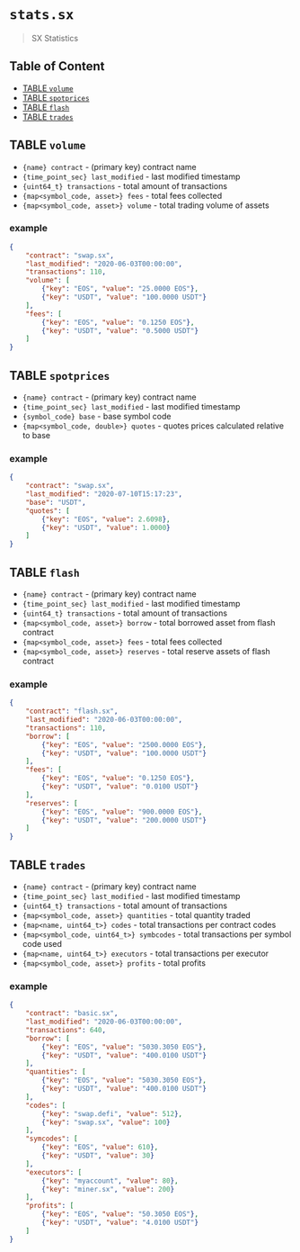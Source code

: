 # `stats.sx`

> SX Statistics

## Table of Content

- [TABLE `volume`](#table-volume)
- [TABLE `spotprices`](#table-spotprices)
- [TABLE `flash`](#table-flash)
- [TABLE `trades`](#table-trades)

## TABLE `volume`

- `{name} contract` - (primary key) contract name
- `{time_point_sec} last_modified` - last modified timestamp
- `{uint64_t} transactions` - total amount of transactions
- `{map<symbol_code, asset>} fees` - total fees collected
- `{map<symbol_code, asset>} volume` - total trading volume of assets

### example

```json
{
    "contract": "swap.sx",
    "last_modified": "2020-06-03T00:00:00",
    "transactions": 110,
    "volume": [
        {"key": "EOS", "value": "25.0000 EOS"},
        {"key": "USDT", "value": "100.0000 USDT"}
    ],
    "fees": [
        {"key": "EOS", "value": "0.1250 EOS"},
        {"key": "USDT", "value": "0.5000 USDT"}
    ]
}
```

## TABLE `spotprices`

- `{name} contract` - (primary key) contract name
- `{time_point_sec} last_modified` - last modified timestamp
- `{symbol_code} base` - base symbol code
- `{map<symbol_code, double>} quotes` - quotes prices calculated relative to base

### example

```json
{
    "contract": "swap.sx",
    "last_modified": "2020-07-10T15:17:23",
    "base": "USDT",
    "quotes": [
        {"key": "EOS", "value": 2.6098},
        {"key": "USDT", "value": 1.0000}
    ]
}
```

## TABLE `flash`

- `{name} contract` - (primary key) contract name
- `{time_point_sec} last_modified` - last modified timestamp
- `{uint64_t} transactions` - total amount of transactions
- `{map<symbol_code, asset>} borrow` - total borrowed asset from flash contract
- `{map<symbol_code, asset>} fees` - total fees collected
- `{map<symbol_code, asset>} reserves` - total reserve assets of flash contract

### example

```json
{
    "contract": "flash.sx",
    "last_modified": "2020-06-03T00:00:00",
    "transactions": 110,
    "borrow": [
        {"key": "EOS", "value": "2500.0000 EOS"},
        {"key": "USDT", "value": "100.0000 USDT"}
    ],
    "fees": [
        {"key": "EOS", "value": "0.1250 EOS"},
        {"key": "USDT", "value": "0.0100 USDT"}
    ],
    "reserves": [
        {"key": "EOS", "value": "900.0000 EOS"},
        {"key": "USDT", "value": "200.0000 USDT"}
    ]
}
```

## TABLE `trades`

- `{name} contract` - (primary key) contract name
- `{time_point_sec} last_modified` - last modified timestamp
- `{uint64_t} transactions` - total amount of transactions
- `{map<symbol_code, asset>} quantities` - total quantity traded
- `{map<name, uint64_t>} codes` - total transactions per contract codes
- `{map<symbol_code, uint64_t>} symbcodes` - total transactions per symbol code used
- `{map<name, uint64_t>} executors` - total transactions per executor
- `{map<symbol_code, asset>} profits` - total profits

### example

```json
{
    "contract": "basic.sx",
    "last_modified": "2020-06-03T00:00:00",
    "transactions": 640,
    "borrow": [
        {"key": "EOS", "value": "5030.3050 EOS"},
        {"key": "USDT", "value": "400.0100 USDT"}
    ],
    "quantities": [
        {"key": "EOS", "value": "5030.3050 EOS"},
        {"key": "USDT", "value": "400.0100 USDT"}
    ],
    "codes": [
        {"key": "swap.defi", "value": 512},
        {"key": "swap.sx", "value": 100}
    ],
    "symcodes": [
        {"key": "EOS", "value": 610},
        {"key": "USDT", "value": 30}
    ],
    "executors": [
        {"key": "myaccount", "value": 80},
        {"key": "miner.sx", "value": 200}
    ],
    "profits": [
        {"key": "EOS", "value": "50.3050 EOS"},
        {"key": "USDT", "value": "4.0100 USDT"}
    ]
}
```